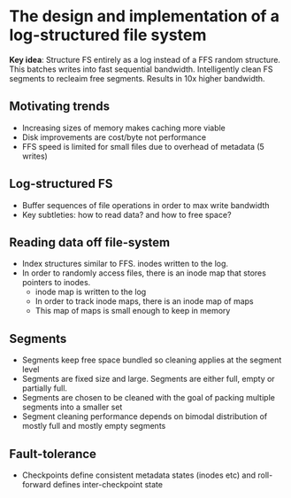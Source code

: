 # The design and implementation of a log-structured file system

**Key idea**: Structure FS entirely as a log instead of a FFS random structure. This batches writes into fast sequential bandwidth. Intelligently clean FS segments to recleaim free segments. Results in 10x higher bandwidth.

## Motivating trends
* Increasing sizes of memory makes caching more viable
* Disk improvements are cost/byte not performance
* FFS speed is limited for small files due to overhead of metadata (5 writes)

## Log-structured FS
* Buffer sequences of file operations in order to max write bandwidth
* Key subtleties: how to read data? and how to free space?

## Reading data off file-system
* Index structures similar to FFS. inodes written to the log.
* In order to randomly access files, there is an inode map that stores pointers to inodes.
  * inode map is written to the log
  * In order to track inode maps, there is an inode map of maps
  * This map of maps is small enough to keep in memory

## Segments
* Segments keep free space bundled so cleaning applies at the segment level
* Segments are fixed size and large. Segments are either full, empty or partially full.
* Segments are chosen to be cleaned with the goal of packing multiple segments into a smaller set
* Segment cleaning performance depends on bimodal distribution of mostly full and mostly empty segments

## Fault-tolerance
* Checkpoints define consistent metadata states (inodes etc) and roll-forward defines inter-checkpoint state

